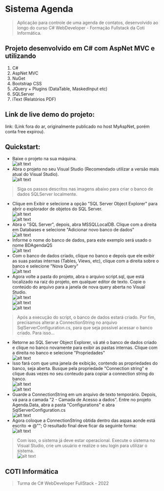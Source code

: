 # Sistema Agenda
> Aplicação para controle de uma agenda de contatos, desenvolvido ao longo do curso C# WebDeveloper - Formação Fullstack da Coti Informática.
## Projeto desenvolvido em C# com AspNet MVC e utilizando
1. C#
2. AspNet MVC
3. NuGet
4. Bootstrap CSS
5. JQuery + Plugins (DataTable, MaskedInput etc)
6. SQLServer
7. iText (Relatórios PDF)
## Link de live demo do projeto:
link: (Link fora do ar, originalmente publicado no host MyAspNet, porém conta free expirou).
## Quickstart:
* Baixe o projeto na sua máquina.  
![alt text](/ImagensReadme/AgendaPull.png "Projeto baixado utilizando git pull")  
* Abra o projeto no seu Visual Studio (Recomendado utilizar a versão mais atual do Visual Studio).  
![alt text](/ImagensReadme/ProjetoNoVisualStudio.png "Projeto aberto no Visual Studio")  
> Siga os passos descritos nas imagens abaixo para criar o banco de dados SQLServer localmente.
* Clique em Exibir e selecione a opção "SQL Server Object Explorer" para abrir o explorador de objetos do SQL Server.  
![alt text](/ImagensReadme/ExibirSqlServerObject.png "Exiba o explorador de objetos do SQL Server")  
![alt text](/ImagensReadme/SqlServerObject.png "Exibição do SQL Server Object")  
* Abra o "SQL Server", depois, abra MSSQLLocalDB. Clique com a direita em Databases e selecione "Adicionar novo banco de dados"  
![alt text](/ImagensReadme/AdicionandoDB.png "Adicionando Banco de Dados")  
* Informe o nome do banco de dados, para este exemplo será usado o nome BDAgendaQS  
![alt text](/ImagensReadme/CreateDatabase.png "Criando banco de dados")  
* Com o banco de dados criado, clique no banco e depois que ele exibir as suas pastas internas (Tables, Views, etc), clique com a direita sobre o banco e selecione "Nova Query"  
![alt text](/ImagensReadme/NewQuery.png "Nova query")  
* Agora volte a pasta do projeto, abra o arquivo script.sql, que está localizado na raiz do projeto, em qualquer editor de texto. Copie o conteúdo do arquivo para a janela de nova query aberta no Visual Studio.  
![alt text](/ImagensReadme/script.png "Script")  
![alt text](/ImagensReadme/ScriptConteudo.png "Conteúdo do script")  
![alt text](/ImagensReadme/ExecutandoScript.png "Executando script")  
> Após a execução do script, o banco de dados estará criado.
> Por fim, precisamos alterar a ConnectionString no arquivo SqlServerConfiguration.cs, para que seja possível acessar o banco criado. Para isso...
* Retorne ao SQL Server Object Explorer, vá até o banco de dados criado e clique no banco novamente para exibir as pastas internas. Clique com a direita no banco e selecione "Propriedades"  
![alt text](/ImagensReadme/Propriedades.png "Propriedades do banco")  
* Isso fará com que uma janela de exibição, contendo as propriedades do banco, seja aberta. Busque pela propriedade "Connection string" e clique duas vezes no seu conteudo para copiar a connection string do banco.  
![alt text](/ImagensReadme/ConnectionString.png "ConnectionString na propriedade")  
![alt text](/ImagensReadme/CopiandoACS.png "Copiando a ConnectionString")  
* Guarde a ConnectionString em um arquivo de texto temporário. Depois, vá para a camada "2 - Camada de Acesso a dados". Entre no projeto Agenda.Data, abra a pasta "Configurations" e abra SqlServerConfiguration.cs  
![alt text](/ImagensReadme/SqlServerConfiguration.png "SqlServerConfiguration.cs")  
* Agora coloque a ConnectionString obtida dentro das aspas aonde está escrito => @""; O resultado final deve ficar da seguinte forma:  
![alt text](/ImagensReadme/ConnectionStringAlterada.png "ConnectionString alterada")  
> Com isso, o sistema já deve estar operacional. Execute o sistema no Visual Studio, crie um usuário e realize o seu login para utilizar o sistema.  
![alt text](/ImagensReadme/login.png "Tela de login")  
## COTI Informática
> Turma de C# WebDeveloper FullStack - 2022